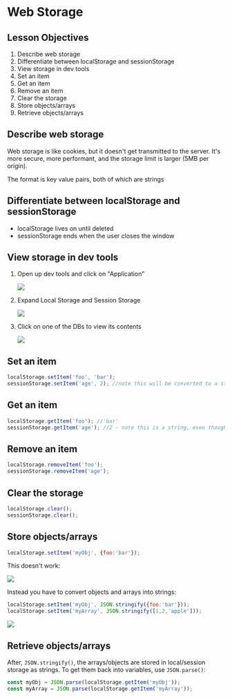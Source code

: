 # Web Storage

## Lesson Objectives

1. Describe web storage
1. Differentiate between localStorage and sessionStorage
1. View storage in dev tools
1. Set an item
1. Get an item
1. Remove an item
1. Clear the storage
1. Store objects/arrays
1. Retrieve objects/arrays

## Describe web storage

Web storage is like cookies, but it doesn't get transmitted to the server.  It's more secure, more performant, and the storage limit is larger (5MB per origin).

The format is key value pairs, both of which are strings

## Differentiate between localStorage and sessionStorage

- localStorage lives on until deleted
- sessionStorage ends when the user closes the window

## View storage in dev tools

1. Open up dev tools and click on "Application"

    ![](https://i.imgur.com/96hed8l.png)

1. Expand Local Storage and Session Storage

    ![](https://i.imgur.com/e2tgdO3.png)

1. Click on one of the DBs to view its contents

    ![](https://i.imgur.com/HZiwigZ.png)

## Set an item

```javascript
localStorage.setItem('foo', 'bar');
sessionStorage.setItem('age', 2); //note this will be converted to a string
```

## Get an item

```javascript
localStorage.getItem('foo'); //'bar'
sessionStorage.getItem('age'); //2 - note this is a string, even though, it was set as a number
```

## Remove an item

```javascript
localStorage.removeItem('foo');
sessionStorage.removeItem('age');
```

## Clear the storage

```javascript
localStorage.clear();
sessionStorage.clear();
```

## Store objects/arrays

```javascript
localStorage.setItem('myObj', {foo:'bar'});
```

This doesn't work:

![](https://i.imgur.com/3BgVNj9.png)

Instead you have to convert objects and arrays into strings:

```javascript
localStorage.setItem('myObj', JSON.stringify({foo:'bar'}));
localStorage.setItem('myArray', JSON.stringify([1,2,'apple']));
```

![](https://i.imgur.com/LfnErPb.png)

## Retrieve objects/arrays

After, `JSON.stringify()`, the arrays/objects are stored in local/session storage as strings.  To get them back into variables, use `JSON.parse()`:

```javascript
const myObj = JSON.parse(localStorage.getItem('myObj'));
const myArray = JSON.parse(localStorage.getItem('myArray'));
```
